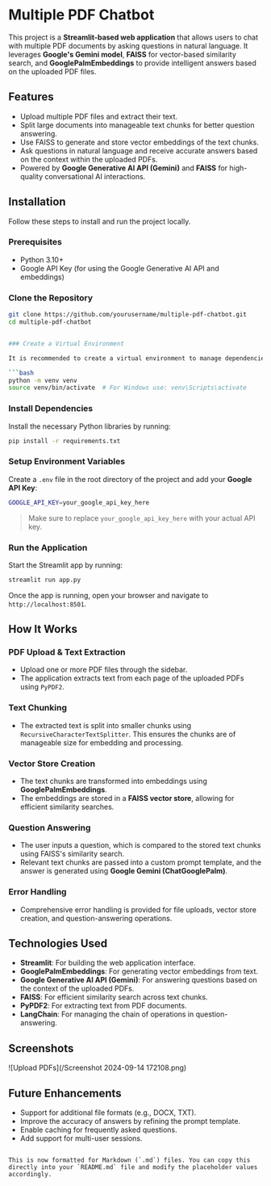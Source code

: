 
# Multiple PDF Chatbot

This project is a **Streamlit-based web application** that allows users to chat with multiple PDF documents by asking questions in natural language. It leverages **Google's Gemini model**, **FAISS** for vector-based similarity search, and **GooglePalmEmbeddings** to provide intelligent answers based on the uploaded PDF files.

## Features

- Upload multiple PDF files and extract their text.
- Split large documents into manageable text chunks for better question answering.
- Use FAISS to generate and store vector embeddings of the text chunks.
- Ask questions in natural language and receive accurate answers based on the context within the uploaded PDFs.
- Powered by **Google Generative AI API (Gemini)** and **FAISS** for high-quality conversational AI interactions.

## Installation

Follow these steps to install and run the project locally.

### Prerequisites

- Python 3.10+
- Google API Key (for using the Google Generative AI API and embeddings)

### Clone the Repository

```bash
git clone https://github.com/yourusername/multiple-pdf-chatbot.git
cd multiple-pdf-chatbot


### Create a Virtual Environment

It is recommended to create a virtual environment to manage dependencies.

```bash
python -m venv venv
source venv/bin/activate  # For Windows use: venv\Scripts\activate
```

### Install Dependencies

Install the necessary Python libraries by running:

```bash
pip install -r requirements.txt
```

### Setup Environment Variables

Create a `.env` file in the root directory of the project and add your **Google API Key**:

```bash
GOOGLE_API_KEY=your_google_api_key_here
```

> Make sure to replace `your_google_api_key_here` with your actual API key.

### Run the Application

Start the Streamlit app by running:

```bash
streamlit run app.py
```

Once the app is running, open your browser and navigate to `http://localhost:8501`.

## How It Works

### PDF Upload & Text Extraction

- Upload one or more PDF files through the sidebar.
- The application extracts text from each page of the uploaded PDFs using `PyPDF2`.
  
### Text Chunking

- The extracted text is split into smaller chunks using `RecursiveCharacterTextSplitter`. This ensures the chunks are of manageable size for embedding and processing.
  
### Vector Store Creation

- The text chunks are transformed into embeddings using **GooglePalmEmbeddings**.
- The embeddings are stored in a **FAISS vector store**, allowing for efficient similarity searches.

### Question Answering

- The user inputs a question, which is compared to the stored text chunks using FAISS's similarity search.
- Relevant text chunks are passed into a custom prompt template, and the answer is generated using **Google Gemini (ChatGooglePalm)**.
  
### Error Handling

- Comprehensive error handling is provided for file uploads, vector store creation, and question-answering operations.



## Technologies Used

- **Streamlit**: For building the web application interface.
- **GooglePalmEmbeddings**: For generating vector embeddings from text.
- **Google Generative AI API (Gemini)**: For answering questions based on the context of the uploaded PDFs.
- **FAISS**: For efficient similarity search across text chunks.
- **PyPDF2**: For extracting text from PDF documents.
- **LangChain**: For managing the chain of operations in question-answering.

## Screenshots

 ![Upload PDFs](/Screenshot 2024-09-14 172108.png) 

## Future Enhancements

- Support for additional file formats (e.g., DOCX, TXT).
- Improve the accuracy of answers by refining the prompt template.
- Enable caching for frequently asked questions.
- Add support for multi-user sessions.



```

This is now formatted for Markdown (`.md`) files. You can copy this directly into your `README.md` file and modify the placeholder values accordingly.
